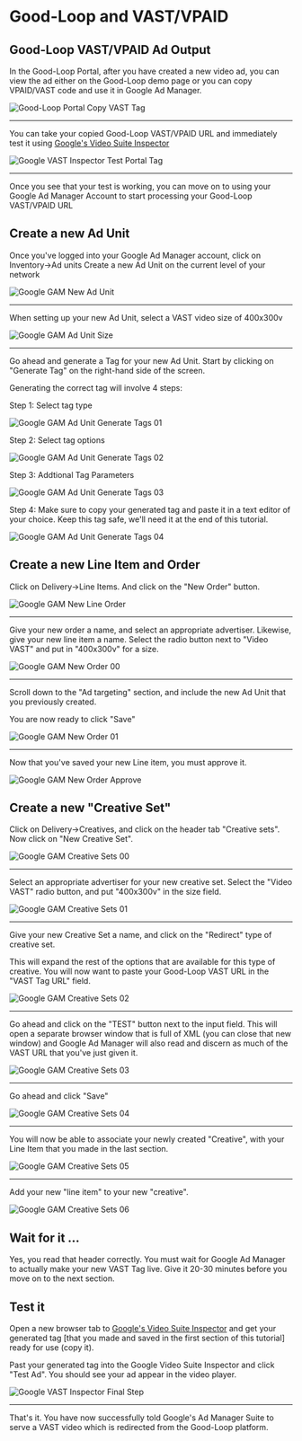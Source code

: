# Good-Loop and VAST/VPAID

## Good-Loop VAST/VPAID Ad Output

In the Good-Loop Portal, after you have created a new video ad, you can view the ad either on the Good-Loop demo page or you can copy VPAID/VAST code and use it in Google Ad Manager.

![Good-Loop Portal Copy VAST Tag](img/02-portal-copy-vast-tag-edited.png)

---

You can take your copied Good-Loop VAST/VPAID URL and immediately test it using [Google's Video Suite Inspector](https://developers.google.com/interactive-media-ads/docs/sdks/html5/vastinspector)

![Google VAST Inspector Test Portal Tag](img/03-google-vast-inspector-test-portal-tag-edited.png)

---

Once you see that your test is working, you can move on to using your Google Ad Manager Account to start processing your Good-Loop VAST/VPAID URL

## Create a new Ad Unit

Once you've logged into your Google Ad Manager account, click on Inventory->Ad units
Create a new Ad Unit on the current level of your network

![Google GAM New Ad Unit](img/04-google-gam-new-ad-unit-edited.png)

---

When setting up your new Ad Unit, select a VAST video size of 400x300v

![Google GAM Ad Unit Size](img/05-google-gam-ad-unit-size-edited.png)

---

Go ahead and generate a Tag for your new Ad Unit. Start by clicking on "Generate Tag" on the right-hand side of the screen.

Generating the correct tag will involve 4 steps:

Step 1: Select tag type

![Google GAM Ad Unit Generate Tags 01](img/06-google-gam-ad-unit-generate-tags-01-edited.png)

Step 2: Select tag options

![Google GAM Ad Unit Generate Tags 02](img/07-google-gam-ad-unit-generate-tags-02-edited.png)

Step 3: Addtional Tag Parameters

![Google GAM Ad Unit Generate Tags 03](img/08-google-gam-ad-unit-generate-tags-03-edited.png)

Step 4: Make sure to copy your generated tag and paste it in a text editor of your choice. Keep this tag safe, we'll need it at the end of this tutorial.

![Google GAM Ad Unit Generate Tags 04](img/09-google-gam-ad-unit-generate-tags-04-edited.png)

## Create a new Line Item and Order

Click on Delivery->Line Items. And click on the "New Order" button.

![Google GAM New Line Order](img/10-google-gam-new-line-order-edited.png)

---

Give your new order a name, and select an appropriate advertiser. Likewise, give your new line item a name. Select the radio button next to "Video VAST" and put in "400x300v" for a size.

![Google GAM New Order 00](img/11-google-gam-new-order-00-edited.png)

---

Scroll down to the "Ad targeting" section, and include the new Ad Unit that you previously created.

You are now ready to click "Save"

![Google GAM New Order 01](img/12-google-gam-new-order-01-edited.png)

---

Now that you've saved your new Line item, you must approve it.

![Google GAM New Order Approve](img/13-google-gam-new-order-approve-edited.png)

## Create a new "Creative Set"

Click on Delivery->Creatives, and click on the header tab "Creative sets". Now click on "New Creative Set".

![Google GAM Creative Sets 00](img/14-google-gam-creative-sets-00-edited.png)

---

Select an appropriate advertiser for your new creative set. Select the "Video VAST" radio button, and put "400x300v" in the size field.

![Google GAM Creative Sets 01](img/15-google-gam-creative-sets-01-edited.png)

---

Give your new Creative Set a name, and click on the "Redirect" type of creative set.

This will expand the rest of the options that are available for this type of creative. You will now want to paste your Good-Loop VAST URL in the "VAST Tag URL" field.

![Google GAM Creative Sets 02](img/16-google-gam-creative-sets-02-edited.png)

---

Go ahead and click on the "TEST" button next to the input field. This will open a separate browser window that is full of XML (you can close that new window) and Google Ad Manager will also read and discern as much of the VAST URL that you've just given it.

![Google GAM Creative Sets 03](img/17-google-gam-creative-sets-03-edited.png)

---

Go ahead and click "Save"

![Google GAM Creative Sets 04](img/18-google-gam-creative-sets-04-edited.png)

---

You will now be able to associate your newly created "Creative", with your Line Item that you made in the last section.

![Google GAM Creative Sets 05](img/19-google-gam-creative-sets-05-edited.png)

---

Add your new "line item" to your new "creative".

![Google GAM Creative Sets 06](img/20-google-gam-creative-sets-06-edited.png)

## Wait for it ...

Yes, you read that header correctly. You must wait for Google Ad Manager to actually make your new VAST Tag live. Give it 20-30 minutes before you move on to the next section.

## Test it

Open a new browser tab to [Google's Video Suite Inspector](https://developers.google.com/interactive-media-ads/docs/sdks/html5/vastinspector) and get your generated tag [that you made and saved in the first section of this tutorial] ready for use (copy it).

Past your generated tag into the Google Video Suite Inspector and click "Test Ad". You should see your ad appear in the video player.

![Google VAST Inspector Final Step](img/22-google-vast-inspector-final-step-edited.png)

---

That's it. You have now successfully told Google's Ad Manager Suite to serve a VAST video which is redirected from the Good-Loop platform.
